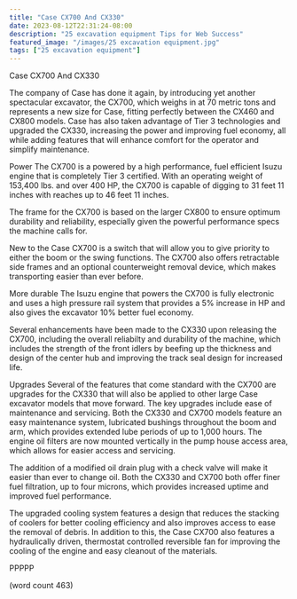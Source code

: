 ```yaml
---
title: "Case CX700 And CX330"
date: 2023-08-12T22:31:24-08:00
description: "25 excavation equipment Tips for Web Success"
featured_image: "/images/25 excavation equipment.jpg"
tags: ["25 excavation equipment"]
---
```


Case CX700 And CX330

The company of Case has done it again, by introducing
yet another spectacular excavator, the CX700, which
weighs in at 70 metric tons and represents a new
size for Case, fitting perfectly between the CX460
and CX800 models.  Case has also taken advantage of
Tier 3 technologies and upgraded the CX330, increasing
the power and improving fuel economy, all while adding
features that will enhance comfort for the operator
and simplify maintenance.

Power
The CX700 is a powered by a high performance, fuel
efficient Isuzu engine that is completely Tier 3 
certified.  With an operating weight of 153,400 lbs.
and over 400 HP, the CX700 is capable of digging to
31 feet 11 inches with reaches up to 46 feet 11 inches.

The frame for the CX700 is based on the larger CX800
to ensure optimum durability and reliability, 
especially given the powerful performance specs the
machine calls for.

New to the Case CX700 is a switch that will allow
you to give priority to either the boom or the swing
functions.  The CX700 also offers retractable side
frames and an optional counterweight removal device,
which makes transporting easier than ever before.

More durable
The Isuzu engine that powers the CX700 is fully
electronic and uses a high pressure rail system that
provides a 5% increase in HP and also gives the
excavator 10% better fuel economy.

Several enhancements have been made to the CX330 
upon releasing the CX700, including the overall
reliabilty and durability of the machine, which
includes the strength of the front idlers by beefing
up the thickness and design of the center hub and
improving the track seal design for increased life.

Upgrades
Several of the features that come standard with the
CX700 are upgrades for the CX330 that will also be
applied to other large Case excavator models that
move forward.  The key upgrades include ease of
maintenance and servicing.  Both the CX330 and CX700
models feature an easy maintenance system, lubricated
bushings throughout the boom and arm, which provides
extended lube periods of up to 1,000 hours.  The 
engine oil filters are now mounted vertically in
the pump house access area, which allows for easier
access and servicing.

The addition of a modified oil drain plug with a 
check valve will make it easier than ever to change
oil.  Both the CX330 and CX700 both offer finer
fuel filtration, up to four microns, which provides
increased uptime and improved fuel performance.

The upgraded cooling system features a design that
reduces the stacking of coolers for better cooling
efficiency and also improves access to ease the
removal of debris.  In addition to this, the Case
CX700 also features a hydraulically driven,
thermostat controlled reversible fan for improving
the cooling of the engine and easy cleanout of the
materials.

PPPPP

(word count 463)
